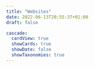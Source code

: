 ```yaml
---
title: "Websites"
date: 2022-06-13T20:55:37+01:00
draft: false

cascade:
  cardView: true
  showCards: true
  showDate: false
  showTaxonomies: true
---
```

